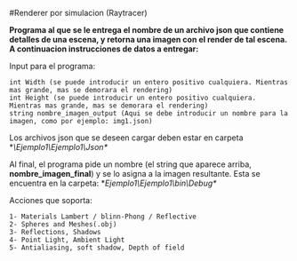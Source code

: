 
#Renderer por simulacion (Raytracer)

**Programa al que se le entrega el nombre de un archivo json que contiene detalles de una escena, y retorna una imagen con el render de tal escena. A continuacion instrucciones de datos a entregar:**

Input para el programa: 
	
	int Width (se puede introducir un entero positivo cualquiera. Mientras mas grande, mas se demorara el rendering)
	int Height (se puede introducir un entero positivo cualquiera. Mientras mas grande, mas se demorara el rendering)
	string nombre_imagen_output (Aqui se debe introducir un nombre para la imagen, como por ejemplo: img1.json)

Los archivos json que se deseen cargar deben estar en carpeta **\Ejemplo1\Ejemplo1\Json\**

Al final, el programa pide un nombre (el string que aparece arriba, **nombre_imagen_final**) y se lo asigna a la imagen resultante. Esta se encuentra en la carpeta: **Ejemplo1\Ejemplo1\bin\Debug\**

Acciones que soporta:

	1- Materials Lambert / blinn-Phong / Reflective	
	2- Spheres and Meshes(.obj)
	3- Reflections, Shadows
	4- Point Light, Ambient Light
	5- Antialiasing, soft shadow, Depth of field
	

